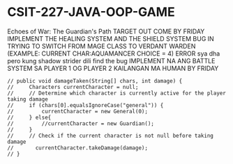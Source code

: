 # CSIT-227-JAVA-OOP-GAME
Echoes of War: The Guardian's Path
TARGET OUT COME BY FRIDAY
IMPLEMENT THE HEALING SYSTEM AND THE SHIELD SYSTEM
BUG IN TRYING TO SWITCH FROM MAGE CLASS TO VERDANT WARDEN
(EXAMPLE: CURRENT CHAR:AQUAMANCER CHOICE = 4)
ERROR sya dha pero kung shadow strider dili find the bug
IMPLEMENT NA ANG BATTLE SYSTEM SA PLAYER 1 OG PLAYER 2 
KAILANGAN MA HUMAN BY FRIDAY

    
    
    // public void damageTaken(String[] chars, int damage) {
    //     Characters currentCharacter = null;
    //     // Determine which character is currently active for the player taking damage
    //     if (chars[0].equalsIgnoreCase("general")) {
    //         currentCharacter = new General(0);
    //     } else{
    //         //currentCharacter = new Guardian();
    //     }
    //     // Check if the current character is not null before taking damage
    //       currentCharacter.takeDamage(damage);
    // }